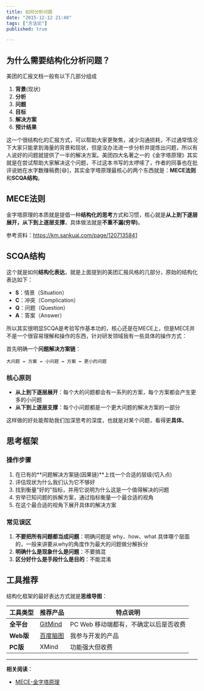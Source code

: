 ```yaml
---
title: 如何分析问题
date: "2015-12-12 21:40"
tags: ["方法论"]
published: true

---
```


## 为什么需要结构化分析问题？

美团的汇报文档一般有以下几部分组成

1. **背景**(现状)
2. **分析**
3. **问题**
4. **目标**
5. **解决方案**
6. **预计结果**

这一个很结构化的汇报方式，可以帮助大家更聚焦，减少沟通损耗，不过通常情况下大家只能拿到海量的背景和现状，但是没办法进一步分析并提炼出问题，所以有人说好的问题就提供了一半的解决方案。美团四大名著之一的《金字塔原理》其实就是在尝试帮助大家解决这个问题，不过这本书写的太啰嗦了，作者的同事也在批评说她在水字数赚稿费[:smile:]，其实金字塔原理最核心的两个东西就是：**MECE法则**和**SCQA结构**。

## MECE法则

金字塔原理的本质就是提倡一种**结构化的思考**方式和习惯，核心就是**从上到下逐层展开，从下到上逐层支撑**，具体做法就是**不重不漏(**穷举**)**。

参考资料：https://km.sankuai.com/page/1207135841

## SCQA结构

这个就是如何**结构化表达**，就是上面提到的美团汇报风格的几部分，原始的结构化表达如下：

- **S**：情景（Situation）
- **C**：冲突（Complication）
- **Q**：问题（Question）
- **A**：答案（Answer）

所以其实很明显SCQA是考验写作基本功的，核心还是在MECE上，但是MECE并不是一个很容易理解和操作的东西，针对研发领域我有一些具体的操作方式：

首先明确一个**问题解决方案链**：

```
大问题 ↔ 方案 ↔ 小问题 ↔ 方案 ↔ 更小的问题
```

### 核心原则

- **从上到下逐层展开**：每个大的问题都会有一系列的方案，每个方案都会产生更多的小问题
- **从下到上逐层支撑**：每个小问题都是一个更大问题的解决方案的一部分

这样做的好处能帮助我们加深思考的深度，也就是对某个问题，看得更**具体**。

## 思考框架

### 操作步骤

1. 在已有的**问题解决方案链(因果链)**上找一个合适的层级(切入点)
2. 评估现状为什么我们认为它不够好
3. 找到衡量"好的"指标，并用它说明为什么这是一个值得解决的问题
4. 穷举已知问题的拆解方案，通过指标衡量一个最合适的视角
5. 在这个最合适的视角下展开具体的解决方案

### 常见误区

1. **不要把所有问题都当成问题**：明确问题是 why、how、what 具体哪个层面的，一般来讲要从why的角度作为最大的问题做分解拆分
2. **明确什么是现象什么是问题**：不要搞混
3. **区分好什么是手段什么是目的**：不能混淆

## 工具推荐

结构化框架的最好表达方式就是**思维导图**：

| 工具类型 | 推荐产品 | 特点说明 |
|----------|----------|----------|
| **全平台** | [GitMind](https://gitmind.cn/) | PC Web 移动端都有，不确定以后是否收费 |
| **Web版** | [百度脑图](https://naotu.baidu.com/home) | 我参与开发的产品 |
| **PC版** | XMind | 功能强大但收费 |

---

**相关阅读**：
- [MECE-金字塔原理](../2019/MECE-金字塔原理.md)